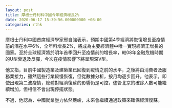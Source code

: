 ```yaml
---
layout: post
title: 摩根士丹利料中國今年經濟增長2%
date: 2020-06-17 15:39:56.000000000 +08:00
categories: rthk
---
```


摩根士丹利中國首席經濟學家邢自強表示，預期中國第4季經濟將恢復增長至疫情前的潛在水平6%，全年料增長2%，將成為主要經濟體中唯一實現經濟正增長的國家。至於全球經濟將於明年首季回升至疫情前的增長率，較08年金融危機時期的U型衰退及反彈，今次在疫情影響下將呈現深V型。

他又指，目前中國製造業及建築業已回復到疫情之前的水平，之後將由消費者及服務業接力，雖然這些行業較慢恢復，但從數據分析，按月均逐步回升。他表示，即使出現第二波疫情，總體對經濟復蘇的影響仍是可控，儘管北京的確診人數可能繼續增加，但相信不會出現停擺狀態。

不過，他認為，中國就業壓力依然嚴峻，未來會繼續通過政策來確保經濟復蘇。
